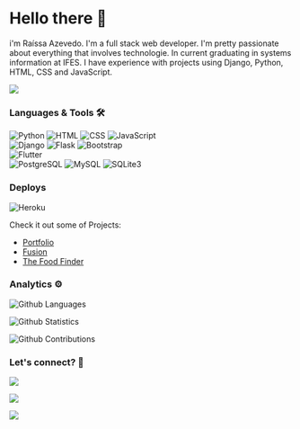 
# Hello there 👋
i'm Raíssa Azevedo. 
I'm a full stack web developer. I'm pretty passionate about everything that involves technologie. In current graduating in systems information at IFES.
I have experience with projects using Django, Python, HTML, CSS and JavaScript.

![](http://estruyf-github.azurewebsites.net/api/VisitorHit?user=Raii-Azevedo&repo=Raii-Azevedo&countColorcountColor)

### Languages & Tools 🛠  
![Python](	https://img.shields.io/badge/Python-14354C?style=for-the-badge&logo=python&logoColor=white)&nbsp;![HTML](https://img.shields.io/badge/HTML5-E34F26?style=for-the-badge&logo=html5&logoColor=white)&nbsp;![CSS](https://img.shields.io/badge/CSS3-1572B6?style=for-the-badge&logo=css3&logoColor=white)&nbsp;![JavaScript](https://img.shields.io/badge/JavaScript-F7DF1E?style=for-the-badge&logo=javascript&logoColor=black)&nbsp;  
![Django](https://img.shields.io/badge/Django-092E20?style=for-the-badge&logo=django&logoColor=white)&nbsp;![Flask](https://img.shields.io/badge/Flask-000000?style=for-the-badge&logo=flask&logoColor=white)&nbsp;![Bootstrap](https://img.shields.io/badge/-Bootstrap-05122A?style=flat&color=orange)&nbsp;  
![Flutter](https://img.shields.io/badge/Flutter-02569B?style=for-the-badge&logo=flutter&logoColor=white)&nbsp;  
![PostgreSQL](https://img.shields.io/badge/PostgreSQL-316192?style=for-the-badge&logo=postgresql&logoColor=white)&nbsp;![MySQL](https://img.shields.io/badge/MySQL-00000F?style=for-the-badge&logo=mysql&logoColor=white)&nbsp;![SQLite3](https://img.shields.io/badge/SQLite-07405E?style=for-the-badge&logo=sqlite&logoColor=white)&nbsp;  

### Deploys
![Heroku](https://img.shields.io/badge/Heroku-430098?style=for-the-badge&logo=heroku&logoColor=white)&nbsp;

Check it out some of Projects:
- <a href="http://myport-rai.herokuapp.com/" target="_blank">Portfolio</a>
- <a href="https://fusion-rai.herokuapp.com/" target="_blank">Fusion</a>
- <a href="https://geo-rai.herokuapp.com/" target="_blank">The Food Finder</a>

### Analytics ⚙️

![Github Languages](https://github-readme-stats.vercel.app/api/top-langs/?username=Raii-Azevedo&layout=compact&count_private=true)

![Github Statistics](https://github-readme-stats.vercel.app/api/?username=Raii-Azevedo&count_private=true&show_icons=true)

![Github Contributions](https://github-readme-streak-stats.herokuapp.com/?user=Raii-Azevedo&hide_border=true)

### Let's connect? 🤝

<p align="center">

<a href="https://www.linkedin.com/in/raissa-azevedo-555893120/"><img src="https://img.shields.io/badge/-LinkedIn-0077B5?style=flat&logo=Linkedin&logoColor=white"/></a>

<a href="https://twitter.com/Raiissa_Azevedo"><img src="https://img.shields.io/badge/-Twitter-%231DA1F2?style=flat&logo=twitter&logoColor=white"/></a>

<a href="https://www.instagram.com/raiissa.azevedo/"><img src="https://img.shields.io/badge/-Instagram-E4405F?style=flat&logo=instagram&logoColor=white"/></a>

</p>
